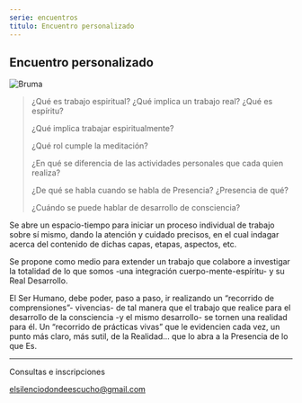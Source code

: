 ```yaml
---
serie: encuentros
titulo: Encuentro personalizado
---
```


## Encuentro personalizado

![Bruma](/img/arbol.jpg)

>¿Qué es trabajo espiritual? ¿Qué implica un trabajo real? ¿Qué es espíritu?
>
>¿Qué implica trabajar espiritualmente?
>
>¿Qué rol cumple la meditación?
>
>¿En qué se diferencia de las actividades personales que cada quien realiza?
>
>¿De qué se habla cuando se habla de Presencia? ¿Presencia de qué?
>
>¿Cuándo se puede hablar de desarrollo de consciencia?



Se abre un espacio-tiempo para iniciar un proceso individual de trabajo sobre sí mismo, dando la atención y cuidado precisos, en el cual indagar acerca del contenido de dichas capas, etapas, aspectos, etc.

Se propone como medio para extender un trabajo que colabore a investigar la totalidad de lo que somos -una  integración cuerpo-mente-espíritu- y su Real Desarrollo.

El Ser Humano, debe poder, paso a paso, ir realizando un “recorrido de comprensiones”- vivencias- de tal manera que el trabajo que realice para el desarrollo de la consciencia -y el mismo desarrollo- se tornen una realidad para él. Un “recorrido de prácticas vivas” que le evidencien cada vez, un punto más claro, más sutil, de la Realidad… que lo abra a la Presencia de lo que Es.

---

Consultas e inscripciones

elsilenciodondeescucho@gmail.com
